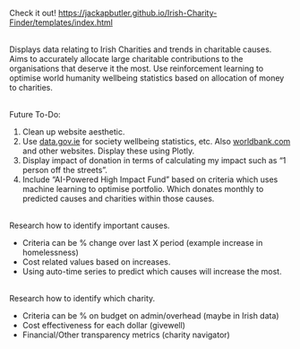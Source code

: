 Check it out!
https://jackapbutler.github.io/Irish-Charity-Finder/templates/index.html
<br/><br/> 

Displays data relating to Irish Charities and trends in charitable causes. Aims to accurately allocate large charitable contributions to the organisations that deserve it the most. Use reinforcement learning to optimise world humanity wellbeing statistics based on allocation of money to charities.
<br/><br/> 

Future To-Do:
1. Clean up website aesthetic.
2. Use [data.gov.ie](http://data.gov.ie/) for society wellbeing statistics, etc. Also [worldbank.com](http://worldbank.com/) and other websites. Display these using Plotly.
3. Display impact of donation in terms of calculating my impact such as “1 person off the streets”.
4. Include “AI-Powered High Impact Fund” based on criteria which uses machine learning to optimise portfolio. Which donates monthly to predicted causes and charities within those causes.
<br/><br/> 

Research how to identify important causes.
- Criteria can be % change over last X period (example increase in homelessness)
- Cost related values based on increases.
- Using auto-time series to predict which causes will increase the most.
<br/><br/> 

Research how to identify which charity. 
- Criteria can be % on budget on admin/overhead (maybe in Irish data)
- Cost effectiveness for each dollar (givewell)
- Financial/Other transparency metrics (charity navigator)
<br/><br/> 
